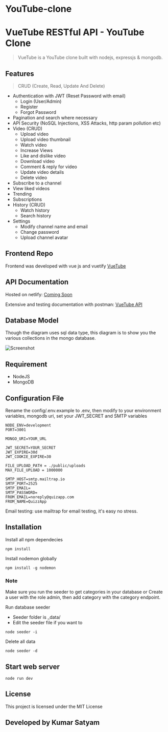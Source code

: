 # YouTube-clone

# VueTube RESTful API - YouTube Clone

> VueTube is a YouTube clone built with nodejs, expressjs & mongodb.

## Features

> CRUD (Create, Read, Update And Delete)

- Authentication with JWT (Reset Password with email)
  - Login (User/Admin)
  - Register
  - Forgot Password
- Pagination and search where necessary
- API Security (NoSQL Injections, XSS Attacks, http param pollution etc)
- Video (CRUD)
  - Upload video
  - Upload video thumbnail
  - Watch video
  - Increase Views
  - Like and dislike video
  - Download video
  - Comment & reply for video
  - Update video details
  - Delete video
- Subscribe to a channel
- View liked videos
- Trending
- Subscriptions
- History (CRUD)
  - Watch history
  - Search history
- Settings
  - Modify channel name and email
  - Change password
  - Upload channel avatar

## Frontend Repo

Frontend was developed with vue js and vuetify [VueTube](https://github.com/techreagan/vue-nodejs-youtube-clone)

## API Documentation

Hosted on netlify: [Coming Soon]()

Extensive and testing documentation with postman: [VueTube API](https://documenter.getpostman.com/view/9407876/SzYaVdtC?version=latest)

## Database Model

Though the diagram uses sql data type, this diagram is to show you the various collections in the mongo database.

![Screenshot](screenshots/vue_tube_ERD.jpg)

## Requirement

- NodeJS
- MongoDB

## Configuration File

Rename the config/.env.example to .env, then modify to your environment variables, mongodb uri, set your JWT_SECRET and SMTP variables

```ENV
NODE_ENV=development
PORT=3001

MONGO_URI=YOUR_URL

JWT_SECRET=YOUR_SECRET
JWT_EXPIRE=30d
JWT_COOKIE_EXPIRE=30

FILE_UPLOAD_PATH = ./public/uploads
MAX_FILE_UPLOAD = 1000000

SMTP_HOST=smtp.mailtrap.io
SMTP_PORT=2525
SMTP_EMAIL=
SMTP_PASSWORD=
FROM_EMAIL=noreply@quizapp.com
FROM_NAME=QuizzApp
```

Email testing: use mailtrap for email testing, it's easy no stress.

## Installation

Install all npm dependecies

```console
npm install
```

Install nodemon globally

```console
npm install -g nodemon
```

### Note

Make sure you run the seeder to get categories in your database or Create a user with the role admin, then add category with the category endpoint.

Run database seeder

- Seeder folder is \_data/
- Edit the seeder file if you want to

```console
node seeder -i
```

Delete all data

```console
node seeder -d
```

## Start web server

```console
node run dev
```

## License

This project is licensed under the MIT License

## Developed by Kumar Satyam 
